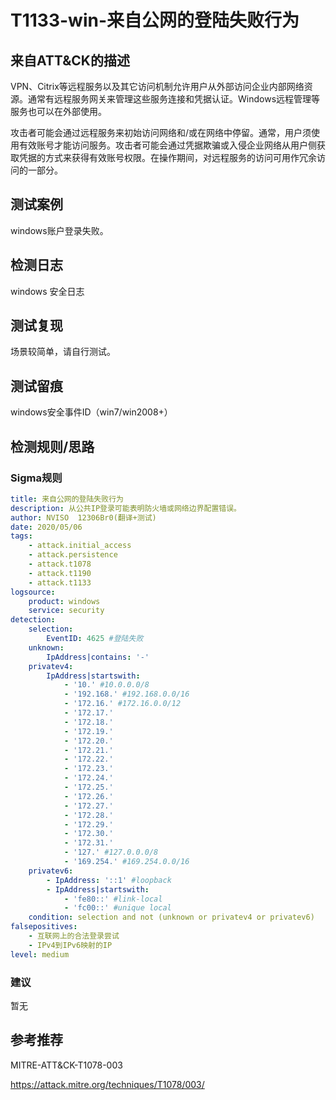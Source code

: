 # T1133-win-来自公网的登陆失败行为

## 来自ATT&CK的描述

VPN、Citrix等远程服务以及其它访问机制允许用户从外部访问企业内部网络资源。通常有远程服务网关来管理这些服务连接和凭据认证。Windows远程管理等服务也可以在外部使用。

攻击者可能会通过远程服务来初始访问网络和/或在网络中停留。通常，用户须使用有效账号才能访问服务。攻击者可能会通过凭据欺骗或入侵企业网络从用户侧获取凭据的方式来获得有效账号权限。在操作期间，对远程服务的访问可用作冗余访问的一部分。

## 测试案例

windows账户登录失败。

## 检测日志

windows 安全日志

## 测试复现

场景较简单，请自行测试。

## 测试留痕

windows安全事件ID（win7/win2008+）

## 检测规则/思路

### Sigma规则

```yml
title: 来自公网的登陆失败行为
description: 从公共IP登录可能表明防火墙或网络边界配置错误。
author: NVISO  12306Br0(翻译+测试)
date: 2020/05/06
tags:
    - attack.initial_access
    - attack.persistence
    - attack.t1078
    - attack.t1190
    - attack.t1133
logsource:
    product: windows
    service: security
detection:
    selection:
        EventID: 4625 #登陆失败
    unknown:
        IpAddress|contains: '-'
    privatev4:
        IpAddress|startswith:
            - '10.' #10.0.0.0/8
            - '192.168.' #192.168.0.0/16
            - '172.16.' #172.16.0.0/12
            - '172.17.'
            - '172.18.'
            - '172.19.'
            - '172.20.'
            - '172.21.'
            - '172.22.'
            - '172.23.'
            - '172.24.'
            - '172.25.'
            - '172.26.'
            - '172.27.'
            - '172.28.'
            - '172.29.'
            - '172.30.'
            - '172.31.'
            - '127.' #127.0.0.0/8
            - '169.254.' #169.254.0.0/16
    privatev6:
        - IpAddress: '::1' #loopback
        - IpAddress|startswith:
            - 'fe80::' #link-local
            - 'fc00::' #unique local
    condition: selection and not (unknown or privatev4 or privatev6)
falsepositives:
    - 互联网上的合法登录尝试
    - IPv4到IPv6映射的IP
level: medium
```

### 建议

暂无

## 参考推荐

MITRE-ATT&CK-T1078-003

<https://attack.mitre.org/techniques/T1078/003/>
